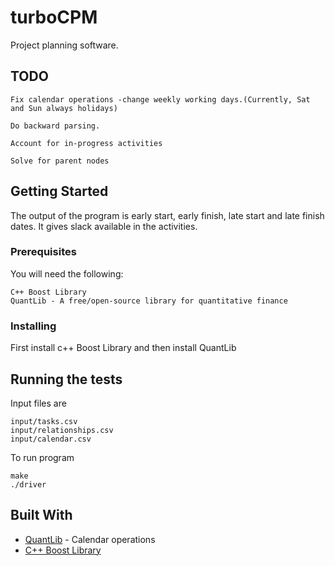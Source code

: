 # turboCPM

Project planning software.

## TODO
```
Fix calendar operations -change weekly working days.(Currently, Sat and Sun always holidays)

Do backward parsing.

Account for in-progress activities

Solve for parent nodes

```
## Getting Started
The output of the program is early start, early finish, late start and late finish dates.
It gives slack available in the activities.

### Prerequisites
You will need the following:
```
C++ Boost Library 
QuantLib - A free/open-source library for quantitative finance
```

### Installing

First install c++ Boost Library and then install QuantLib

## Running the tests
Input files are
```
input/tasks.csv
input/relationships.csv
input/calendar.csv
```
To run program
```
make
./driver
```

## Built With

* [QuantLib](https://github.com/lballabio/quantlib) - Calendar operations
* [C++ Boost Library](https://www.boost.org/)
